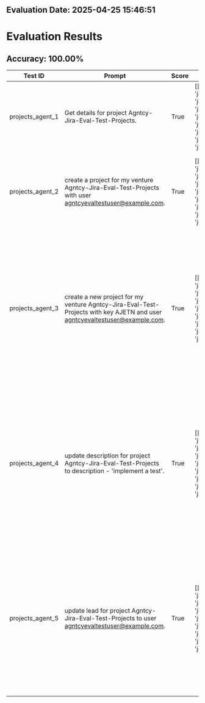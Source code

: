 ## Evaluation Date: 2025-04-25 15:46:51

# Evaluation Results

## Accuracy: 100.00%



| Test ID          | Prompt                                                                                                                     | Score   | Extracted Trajectory                                                                                                                                                                                                                                                                                                                                                                          | Reference Trajectories                                                                                                                                                                                                                                                                                                                                                                                                                                                                                                                                                                                                                                                                                                                                                                                                                               | Notes                                                        |
|------------------|----------------------------------------------------------------------------------------------------------------------------|---------|-----------------------------------------------------------------------------------------------------------------------------------------------------------------------------------------------------------------------------------------------------------------------------------------------------------------------------------------------------------------------------------------------|------------------------------------------------------------------------------------------------------------------------------------------------------------------------------------------------------------------------------------------------------------------------------------------------------------------------------------------------------------------------------------------------------------------------------------------------------------------------------------------------------------------------------------------------------------------------------------------------------------------------------------------------------------------------------------------------------------------------------------------------------------------------------------------------------------------------------------------------------|--------------------------------------------------------------|
| projects_agent_1 | Get details for project Agntcy-Jira-Eval-Test-Projects.                                                                    | True    | [['__start__', 'jira_supervisor', 'jira_supervisor:__start__', 'jira_supervisor:agent', 'jira_supervisor:tools', 'jira_projects_agent', 'jira_projects_agent:__start__', 'jira_projects_agent:agent', 'jira_projects_agent:tools', 'jira_projects_agent:agent', 'jira_projects_agent:generate_structured_response', 'jira_supervisor', 'jira_supervisor:__start__', 'jira_supervisor:agent']] | [['__start__', 'jira_supervisor', 'jira_supervisor:__start__', 'jira_supervisor:agent', 'jira_supervisor:tools', 'jira_projects_agent', 'jira_projects_agent:__start__', 'jira_projects_agent:agent', 'jira_projects_agent:tools', 'jira_projects_agent:agent', 'jira_projects_agent:generate_structured_response', 'jira_supervisor', 'jira_supervisor:__start__', 'jira_supervisor:agent']]                                                                                                                                                                                                                                                                                                                                                                                                                                                        | Get details for project.                                     |
| projects_agent_2 | create a project for my venture Agntcy-Jira-Eval-Test-Projects with user agntcyevaltestuser@example.com.                   | True    | [['__start__', 'jira_supervisor', 'jira_supervisor:__start__', 'jira_supervisor:agent', 'jira_supervisor:tools', 'jira_projects_agent', 'jira_projects_agent:__start__', 'jira_projects_agent:agent', 'jira_projects_agent:tools', 'jira_projects_agent:agent', 'jira_projects_agent:generate_structured_response', 'jira_supervisor', 'jira_supervisor:__start__', 'jira_supervisor:agent']] | [['__start__', 'jira_supervisor', 'jira_supervisor:__start__', 'jira_supervisor:agent', 'jira_supervisor:tools', 'jira_projects_agent', 'jira_projects_agent:__start__', 'jira_projects_agent:agent', 'jira_projects_agent:tools', 'jira_projects_agent:agent', 'jira_projects_agent:generate_structured_response', 'jira_supervisor', 'jira_supervisor:__start__', 'jira_supervisor:agent'], ['__start__', 'jira_supervisor', 'jira_supervisor:__start__', 'jira_supervisor:agent']]                                                                                                                                                                                                                                                                                                                                                                | [Negative] Create project - Not enough information provided. |
| projects_agent_3 | create a new project for my venture Agntcy-Jira-Eval-Test-Projects with key AJETN and user agntcyevaltestuser@example.com. | True    | [['__start__', 'jira_supervisor', 'jira_supervisor:__start__', 'jira_supervisor:agent', 'jira_supervisor:tools', 'jira_projects_agent', 'jira_projects_agent:__start__', 'jira_projects_agent:agent', 'jira_projects_agent:tools', 'jira_projects_agent:agent', 'jira_projects_agent:generate_structured_response', 'jira_supervisor', 'jira_supervisor:__start__', 'jira_supervisor:agent']] | [['__start__', 'jira_supervisor', 'jira_supervisor:__start__', 'jira_supervisor:agent', 'jira_supervisor:tools', 'jira_projects_agent', 'jira_projects_agent:__start__', 'jira_projects_agent:agent', 'jira_projects_agent:tools', 'jira_projects_agent:agent', 'jira_projects_agent:tools', 'jira_projects_agent:agent', 'jira_projects_agent:generate_structured_response', 'jira_supervisor', 'jira_supervisor:__start__', 'jira_supervisor:agent'], ['__start__', 'jira_supervisor', 'jira_supervisor:__start__', 'jira_supervisor:agent', 'jira_supervisor:tools', 'jira_projects_agent', 'jira_projects_agent:__start__', 'jira_projects_agent:agent', 'jira_projects_agent:tools', 'jira_projects_agent:agent', 'jira_projects_agent:generate_structured_response', 'jira_supervisor', 'jira_supervisor:__start__', 'jira_supervisor:agent']] | Create new project.                                          |
| projects_agent_4 | update description for project Agntcy-Jira-Eval-Test-Projects to description - 'implement a test'.                         | True    | [['__start__', 'jira_supervisor', 'jira_supervisor:__start__', 'jira_supervisor:agent', 'jira_supervisor:tools', 'jira_projects_agent', 'jira_projects_agent:__start__', 'jira_projects_agent:agent', 'jira_projects_agent:tools', 'jira_projects_agent:agent', 'jira_projects_agent:generate_structured_response', 'jira_supervisor', 'jira_supervisor:__start__', 'jira_supervisor:agent']] | [['__start__', 'jira_supervisor', 'jira_supervisor:__start__', 'jira_supervisor:agent', 'jira_supervisor:tools', 'jira_projects_agent', 'jira_projects_agent:__start__', 'jira_projects_agent:agent', 'jira_projects_agent:tools', 'jira_projects_agent:agent', 'jira_projects_agent:tools', 'jira_projects_agent:agent', 'jira_projects_agent:generate_structured_response', 'jira_supervisor', 'jira_supervisor:__start__', 'jira_supervisor:agent'], ['__start__', 'jira_supervisor', 'jira_supervisor:__start__', 'jira_supervisor:agent', 'jira_supervisor:tools', 'jira_projects_agent', 'jira_projects_agent:__start__', 'jira_projects_agent:agent', 'jira_projects_agent:tools', 'jira_projects_agent:agent', 'jira_projects_agent:generate_structured_response', 'jira_supervisor', 'jira_supervisor:__start__', 'jira_supervisor:agent']] | Update project description.                                  |
| projects_agent_5 | update lead for project Agntcy-Jira-Eval-Test-Projects to user agntcyevaltestuser@example.com.                             | True    | [['__start__', 'jira_supervisor', 'jira_supervisor:__start__', 'jira_supervisor:agent', 'jira_supervisor:tools', 'jira_projects_agent', 'jira_projects_agent:__start__', 'jira_projects_agent:agent', 'jira_projects_agent:tools', 'jira_projects_agent:agent', 'jira_projects_agent:generate_structured_response', 'jira_supervisor', 'jira_supervisor:__start__', 'jira_supervisor:agent']] | [['__start__', 'jira_supervisor', 'jira_supervisor:__start__', 'jira_supervisor:agent', 'jira_supervisor:tools', 'jira_projects_agent', 'jira_projects_agent:__start__', 'jira_projects_agent:agent', 'jira_projects_agent:tools', 'jira_projects_agent:agent', 'jira_projects_agent:tools', 'jira_projects_agent:agent', 'jira_projects_agent:generate_structured_response', 'jira_supervisor', 'jira_supervisor:__start__', 'jira_supervisor:agent'], ['__start__', 'jira_supervisor', 'jira_supervisor:__start__', 'jira_supervisor:agent', 'jira_supervisor:tools', 'jira_projects_agent', 'jira_projects_agent:__start__', 'jira_projects_agent:agent', 'jira_projects_agent:tools', 'jira_projects_agent:agent', 'jira_projects_agent:generate_structured_response', 'jira_supervisor', 'jira_supervisor:__start__', 'jira_supervisor:agent']] | Update project lead.                                         |